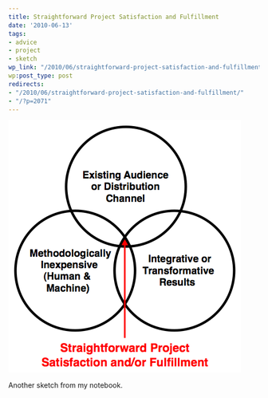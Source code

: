 ```yaml
---
title: Straightforward Project Satisfaction and Fulfillment
date: '2010-06-13'
tags:
- advice
- project
- sketch
wp_link: "/2010/06/straightforward-project-satisfaction-and-fulfillment/"
wp:post_type: post
redirects:
- "/2010/06/straightforward-project-satisfaction-and-fulfillment/"
- "/?p=2071"
---
```


[ ![](2010-06-13-Straightforward-Project-Satisfaction-and-Fulfillment/success-venn.png "success-venn") ](2010-06-13-Straightforward-Project-Satisfaction-and-Fulfillment/success-venn.png)

Another sketch from my notebook.
